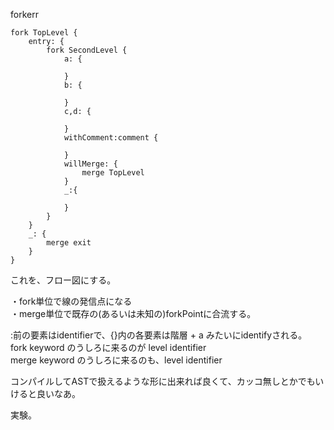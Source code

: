 forkerr


	fork TopLevel {
		entry: {
			fork SecondLevel {
				a: {

				}
				b: {

				}
				c,d: {

				}
				withComment:comment {

				}
				willMerge: {
					merge TopLevel
				}
				_:{

				}
			}
		}
		_: {
			merge exit
		}
	}

これを、フロー図にする。

・fork単位で線の発信点になる  
・merge単位で既存の(あるいは未知の)forkPointに合流する。  

:前の要素はidentifierで、{}内の各要素は階層 + a みたいにidentifyされる。  
fork keyword のうしろに来るのが level identifier  
merge keyword のうしろに来るのも、level identifier  

コンパイルしてASTで扱えるような形に出来れば良くて、カッコ無しとかでもいけると良いなあ。  


実験。
